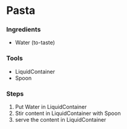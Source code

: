 # Pasta
### Ingredients
- Water (to-taste)

### Tools
- LiquidContainer
- Spoon
### Steps
1. Put Water in LiquidContainer
2. Stir content in LiquidContainer with Spoon
3. serve the content in LiquidContainer 
